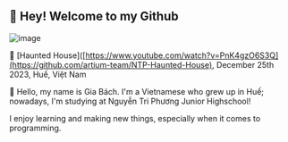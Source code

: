 ## 👋 Hey! Welcome to my Github

![image](https://github.com/nguyengiabach1201/nguyengiabach1201/assets/108968549/82a6f89b-d1f8-4602-833a-9f40b5753a75)

📸 [Haunted House]([https://www.youtube.com/watch?v=PnK4gzO6S3Q](https://github.com/artium-team/NTP-Haunted-House), December 25th 2023, Huế, Việt Nam

👋 Hello, my name is Gia Bách. I'm a Vietnamese who grew up in Huế; nowadays, I'm studying at Nguyễn Tri Phương Junior Highschool! 

I enjoy learning and making new things, especially when it comes to programming.

